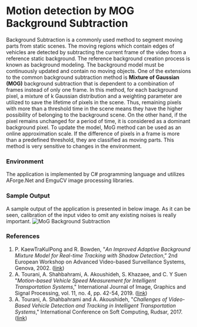# Motion detection by MOG Background Subtraction
Background Subtraction is a commonly used method to segment moving parts from static scenes. The moving regions which contain edges of vehicles are detected by subtracting the current frame of the video from a reference static background. The reference background creation process is known as background modeling. The background model must be continuously updated and contain no moving objects.
One of the extensions to the common background subtraction method is **Mixture of Gaussian (MOG)** background subtraction that is dependent to a combination of frames instead of only one frame. In this method, for each background pixel, a mixture of k Gaussian distribution and a weighting parameter are utilized to save the lifetime of pixels in the scene. Thus, remaining pixels with more than a threshold time in the scene means they have the higher possibility of belonging to the background scene. On the other hand, if the pixel remains unchanged for a period of time, it is considered as a dominant background pixel.
To update the model, MoG method can be used as an online approximation scale. If the difference of pixels in a frame is more than a predefined threshold, they are classified as moving parts. This method is very sensitive to changes in the environment.

### Environment
The application is implemented by C# programming language and utilizes AForge.Net and EmguCV image processing libraries.

### Sample Output
A sample output of the application is presented in below image. As it can be seen, calibration of the input video to omit any existing noises is really important.
![MoG Background Subtraction](http://alitourani.ir/wp-content/uploads/MOG-BS.png "MoG Background Subtraction")

### References
1. P. KaewTraKulPong and R. Bowden, "*An Improved Adaptive Background Mixture Model for Real-time Tracking with Shadow Detection*,” 2nd European Workshop on Advanced Video-based Surveillance Systems, Genova, 2002. ([link](https://www.researchgate.net/publication/2557021_An_Improved_Adaptive_Background_Mixture_Model_for_Realtime_Tracking_with_Shadow_Detection "link"))
2. A. Tourani, A. Shahbahrami, A. Akoushideh, S. Khazaee, and C. Y Suen "*Motion-based Vehicle Speed Measurement for Intelligent Transportation Systems*," International Journal of Image, Graphics and Signal Processing, vol. 11, no. 4, pp. 42-54, 2019. ([link](https://www.researchgate.net/publication/332297032_Motion-based_Vehicle_Speed_Measurement_for_Intelligent_Transportation_Systems "link"))
3. A. Tourani, A. Shahbahrami and A. Akoushideh, "*Challenges of Video-Based Vehicle Detection and Tracking in Intelligent Transportation Systems*," International Conference on Soft Computing, Rudsar, 2017. ([link](https://www.researchgate.net/publication/321254958_Challenges_of_Video-Based_Vehicle_Detection_and_Tracking_in_Intelligent_Transportation_Systems "link"))
